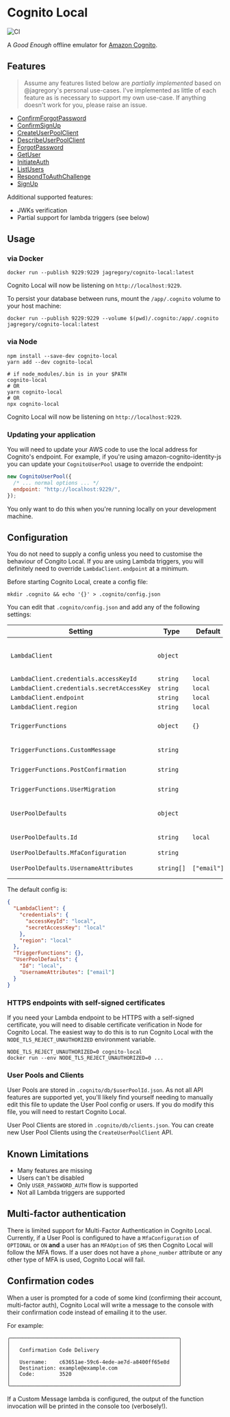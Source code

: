 # Cognito Local

![CI](https://github.com/jagregory/cognito-local/workflows/CI/badge.svg)

A _Good Enough_ offline emulator for [Amazon Cognito](https://aws.amazon.com/cognito/).

## Features

> Assume any features listed below are _partially implemented_ based on @jagregory's personal use-cases. I've
> implemented as little of each feature as is necessary to support my own use-case. If anything doesn't work for you,
> please raise an issue.

- [ConfirmForgotPassword](https://docs.aws.amazon.com/cognito-user-identity-pools/latest/APIReference/API_ConfirmForgotPassword.html)
- [ConfirmSignUp](https://docs.aws.amazon.com/cognito-user-identity-pools/latest/APIReference/API_ConfirmSignUp.html)
- [CreateUserPoolClient](https://docs.aws.amazon.com/cognito-user-identity-pools/latest/APIReference/API_CreateUserPoolClient.html)
- [DescribeUserPoolClient](https://docs.aws.amazon.com/cognito-user-identity-pools/latest/APIReference/API_DescribeUserPoolClient.html)
- [ForgotPassword](https://docs.aws.amazon.com/cognito-user-identity-pools/latest/APIReference/API_ForgotPassword.html)
- [GetUser](https://docs.aws.amazon.com/cognito-user-identity-pools/latest/APIReference/API_GetUser.html)
- [InitiateAuth](https://docs.aws.amazon.com/cognito-user-identity-pools/latest/APIReference/API_InitiateAuth.html)
- [ListUsers](https://docs.aws.amazon.com/cognito-user-identity-pools/latest/APIReference/API_ListUsers.html)
- [RespondToAuthChallenge](https://docs.aws.amazon.com/cognito-user-identity-pools/latest/APIReference/API_RespondToAuthChallenge.html)
- [SignUp](https://docs.aws.amazon.com/cognito-user-identity-pools/latest/APIReference/API_SignUp.html)

Additional supported features:

- JWKs verification
- Partial support for lambda triggers (see below)

## Usage

### via Docker

    docker run --publish 9229:9229 jagregory/cognito-local:latest

Cognito Local will now be listening on `http://localhost:9229`.

To persist your database between runs, mount the `/app/.cognito` volume to your host machine:

    docker run --publish 9229:9229 --volume $(pwd)/.cognito:/app/.cognito jagregory/cognito-local:latest

### via Node

    npm install --save-dev cognito-local
    yarn add --dev cognito-local

    # if node_modules/.bin is in your $PATH
    cognito-local
    # OR
    yarn cognito-local
    # OR
    npx cognito-local

Cognito Local will now be listening on `http://localhost:9229`.

### Updating your application

You will need to update your AWS code to use the local address for Cognito's endpoint. For example, if you're using
amazon-cognito-identity-js you can update your `CognitoUserPool` usage to override the endpoint:

```js
new CognitoUserPool({
  /* ... normal options ... */
  endpoint: "http://localhost:9229/",
});
```

You only want to do this when you're running locally on your development machine.

## Configuration

You do not need to supply a config unless you need to customise the behaviour of Congito Local. If you are using Lambda
triggers, you will definitely need to override `LambdaClient.endpoint` at a minimum.

Before starting Cognito Local, create a config file:

    mkdir .cognito && echo '{}' > .cognito/config.json

You can edit that `.cognito/config.json` and add any of the following settings:

| Setting                                    | Type       | Default                 | Description                                                 |
| ------------------------------------------ | ---------- | ----------------------- | ----------------------------------------------------------- |
| `LambdaClient`                             | `object`   |                         | Any setting you would pass to the AWS.Lambda Node.js client |
| `LambdaClient.credentials.accessKeyId`     | `string`   | `local`                 |                                                             |
| `LambdaClient.credentials.secretAccessKey` | `string`   | `local`                 |                                                             |
| `LambdaClient.endpoint`                    | `string`   | `local`                 |                                                             |
| `LambdaClient.region`                      | `string`   | `local`                 |                                                             |
| `TriggerFunctions`                         | `object`   | `{}`                    | Trigger name to Function name mapping                       |
| `TriggerFunctions.CustomMessage`           | `string`   |                         | CustomMessage lambda name                                   |
| `TriggerFunctions.PostConfirmation`        | `string`   |                         | PostConfirmation lambda name                                |
| `TriggerFunctions.UserMigration`           | `string`   |                         | UserMigration lambda name                                   |
| `UserPoolDefaults`                         | `object`   |                         | Default behaviour to use for the User Pool                  |
| `UserPoolDefaults.Id`                      | `string`   | `local`                 | Default User Pool Id                                        |
| `UserPoolDefaults.MfaConfiguration`        | `string`   |                         | MFA type                                                    |
| `UserPoolDefaults.UsernameAttributes`      | `string[]` | `["email"]`             | Username alias attributes                                   |

The default config is:

```json
{
  "LambdaClient": {
    "credentials": {
      "accessKeyId": "local",
      "secretAccessKey": "local"
    },
    "region": "local"
  },
  "TriggerFunctions": {},
  "UserPoolDefaults": {
    "Id": "local",
    "UsernameAttributes": ["email"]
  }
}
```

### HTTPS endpoints with self-signed certificates

If you need your Lambda endpoint to be HTTPS with a self-signed certificate, you will need to disable certificate
verification in Node for Cognito Local. The easiest way to do this is to run Cognito Local with the
`NODE_TLS_REJECT_UNAUTHORIZED` environment variable.

    NODE_TLS_REJECT_UNAUTHORIZED=0 cognito-local
    docker run --env NODE_TLS_REJECT_UNAUTHORIZED=0 ...

### User Pools and Clients

User Pools are stored in `.cognito/db/$userPoolId.json`. As not all API features are supported yet, you'll likely find
yourself needing to manually edit this file to update the User Pool config or users. If you do modify this file, you
will need to restart Cognito Local.

User Pool Clients are stored in `.cognito/db/clients.json`. You can create new User Pool Clients using the
`CreateUserPoolClient` API.

## Known Limitations

- Many features are missing
- Users can't be disabled
- Only `USER_PASSWORD_AUTH` flow is supported
- Not all Lambda triggers are supported

## Multi-factor authentication

There is limited support for Multi-Factor Authentication in Cognito Local. Currently, if a User Pool is configured to
have a `MfaConfiguration` of `OPTIONAL` or `ON` **and** a user has an `MFAOption` of `SMS` then Cognito Local will
follow the MFA flows. If a user does not have a `phone_number` attribute or any other type of MFA is used, Cognito Local
will fail.

## Confirmation codes

When a user is prompted for a code of some kind (confirming their account, multi-factor auth), Cognito Local will write
a message to the console with their confirmation code instead of emailing it to the user.

For example:

```
╭───────────────────────────────────────────────────────╮
│                                                       │
│   Confirmation Code Delivery                          │
│                                                       │
│   Username:    c63651ae-59c6-4ede-ae7d-a8400ff65e8d   │
│   Destination: example@example.com                    │
│   Code:        3520                                   │
│                                                       │
╰───────────────────────────────────────────────────────╯
```

If a Custom Message lambda is configured, the output of the function invocation will be printed in the console too (verbosely!).
